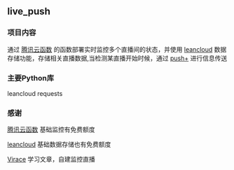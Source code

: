## live_push

### 项目内容
通过 [腾讯云函数](https://cloud.tencent.com/product/scf) 的函数部署实时监控多个直播间的状态，并使用 [leancloud](https://cloud.tencent.com/product/scf) 数据存储功能，存储相关直播数据,当检测某直播开始时候，通过 [push+](http://pushplus.hxtrip.com/) 进行信息传送

### 主要Python库
leancloud
requests


### 感谢

[腾讯云函数](https://cloud.tencent.com/product/scf/developer) 
基础监控有免费额度

[leancloud](https://leancloud.cn/docs/)
基础数据存储也有免费额度

[Virace](https://x-item.com/douyu-push.html)
学习文章，自建监控直播



